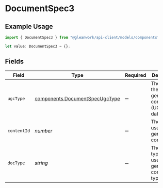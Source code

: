 # DocumentSpec3

## Example Usage

```typescript
import { DocumentSpec3 } from "@gleanwork/api-client/models/components";

let value: DocumentSpec3 = {};
```

## Fields

| Field                                                                            | Type                                                                             | Required                                                                         | Description                                                                      |
| -------------------------------------------------------------------------------- | -------------------------------------------------------------------------------- | -------------------------------------------------------------------------------- | -------------------------------------------------------------------------------- |
| `ugcType`                                                                        | [components.DocumentSpecUgcType](../../models/components/documentspecugctype.md) | :heavy_minus_sign:                                                               | The type of the user generated content (UGC datasource).                         |
| `contentId`                                                                      | *number*                                                                         | :heavy_minus_sign:                                                               | The id for user generated content.                                               |
| `docType`                                                                        | *string*                                                                         | :heavy_minus_sign:                                                               | The specific type of the user generated content type.                            |